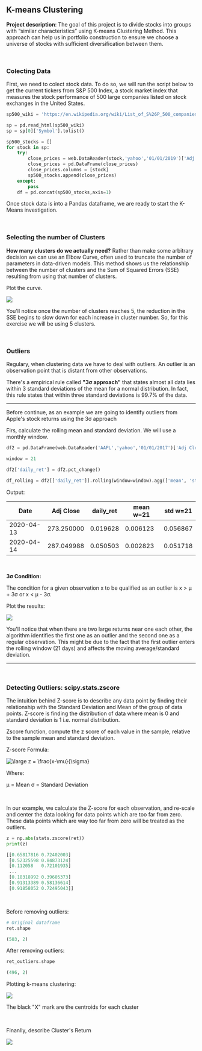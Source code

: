 ## K-means Clustering 

**Project description**: The goal of this project is to divide stocks into groups with “similar characteristics” using K-means Clustering Method. This approach can help us in portfolio construction to ensure we choose a universe of stocks with sufficient diversification between them.

<p>&nbsp;</p>

### Colecting Data

First, we need to colect stock data. To do so, we will run the script below to get the current tickers from S&P 500 Index, a stock market index that measures the stock performance of 500 large companies listed on stock exchanges in the United States.

```python
sp500_wiki = 'https://en.wikipedia.org/wiki/List_of_S%26P_500_companies'

sp = pd.read_html(sp500_wiki)
sp = sp[0]['Symbol'].tolist()

sp500_stocks = []
for stock in sp:
    try:
        close_prices = web.DataReader(stock,'yahoo','01/01/2019')['Adj Close']
        close_prices = pd.DataFrame(close_prices)
        close_prices.columns = [stock]
        sp500_stocks.append(close_prices)
    except:
        pass
    df = pd.concat(sp500_stocks,axis=1)
```

Once stock data is into a Pandas dataframe, we are ready to start the K-Means investigation.

<p>&nbsp;</p>

### Selecting the number of Clusters

**How many clusters do we actually need?** Rather than make some arbitrary decision we can use an Elbow Curve, often used to truncate the number of parameters in data-driven models. This method shows us the relationship between the number of clusters and the Sum of Squared Errors (SSE) resulting from using that number of clusters.

Plot the curve.

<img src="images/elbow.PNG?raw=true"/>

You'll notice once the number of clusters reaches 5, the reduction in the SSE begins to slow down for each increase in cluster number. So, for this exercise we will be using 5 clusters.

<p>&nbsp;</p>

### Outliers

Regulary, when clustering data we have to deal with outliers. An outlier is an observation point that is distant from other observations.

There's a empirical rule called **"3σ approach"** that states almost all data lies within 3 standard deviations of the mean for a normal distribution. In fact, this rule states that within three standard deviations is 99.7% of the data.

-------

Before continue, as an example we are going to identify outliers from Apple's stock returns using the 3σ approach

Firs, calculate the rolling mean and standard deviation. We will use a monthly window.

```python
df2 = pd.DataFrame(web.DataReader('AAPL','yahoo','01/01/2017')['Adj Close'])

window = 21

df2['daily_ret'] = df2.pct_change()

df_rolling = df2[['daily_ret']].rolling(window=window).agg(['mean', 'std'])
```

Output:

Date |	Adj Close |	daily_ret	| mean w=21	| std w=21	
----|----|----|----|----|			
2020-04-13	| 273.250000 |	0.019628	| 0.006123	| 0.056867
2020-04-14	| 287.049988 |	0.050503	| 0.002823	| 0.051718 

<p>&nbsp;</p>

**3σ Condition:**

The condition for a given observation x to be qualified as an outlier is x > μ + 3σ or x < μ - 3σ.

Plot the results:

<img src="images/outl.png?raw=true"/>

You'll notice that when there are two large returns near one each other, the algorithm identifies the first one as an outlier and the second one as a regular observation. This might be due to the fact that the first outlier enters the rolling window (21 days) and affects the moving average/standard deviation.

--------

<p>&nbsp;</p>

### Detecting Outliers: scipy.stats.zscore

The intuition behind Z-score is to describe any data point by finding their relationship with the Standard Deviation and Mean of the group of data points. Z-score is finding the distribution of data where mean is 0 and standard deviation is 1 i.e. normal distribution.

Zscore function, compute the z score of each value in the sample, relative to the sample mean and standard deviation.

Z-score Formula:

![\large z = \frac{x-\mu}{\sigma}](https://render.githubusercontent.com/render/math?math=%5Clarge%20z%20%3D%20%5Cfrac%7Bx-%5Cmu%7D%7B%5Csigma%7D)

Where:

μ = Mean
σ = Standard Deviation

<p>&nbsp;</p>

In our example, we calculate the Z-score for each observation, and re-scale and center the data looking for data points which are too far from zero. These data points which are way too far from zero will be treated as the outliers.

```python
z = np.abs(stats.zscore(ret))
print(z)

[[0.65817816 0.72402003]
 [0.52325598 0.84873124]
 [0.112058   0.72101935]
 ...
 [0.18318992 0.39605373]
 [0.91313389 0.58136614]
 [0.91858052 0.72495043]]
```
<p>&nbsp;</p>

Before removing outliers:

```python
# Original dataframe
ret.shape

(503, 2)
```
After removing outliers:

```python
ret_outliers.shape

(496, 2)
```

Plotting k-means clustering:

<img src="images/kmeans.png?raw=true"/>

The black "X" mark are the centroids for each cluster

<p>&nbsp;</p>

Finanlly, describe Cluster's Return

<img src="images/cluster_ret.png?raw=true"/>


